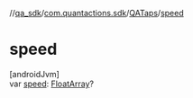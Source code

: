 //[qa_sdk](../../../index.md)/[com.quantactions.sdk](../index.md)/[QATaps](index.md)/[speed](speed.md)

# speed

[androidJvm]\
var [speed](speed.md): [FloatArray](https://kotlinlang.org/api/latest/jvm/stdlib/kotlin/-float-array/index.html)?

